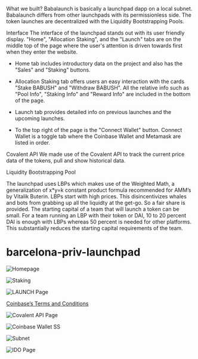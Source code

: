 What we built? Babalaunch is basically a launchpad dapp on a local subnet. Babalaunch differs from other launchpads with its permissionless side. The token launches are decentralized with the Liquidity Bootstrapping Pools.

Interface 
The interface of the launchpad stands out with its user friendly display. "Home", "Allocation Staking", and the "Launch" tabs are on the middle top of the page where the user's attention is driven towards first when they enter the website.

- Home tab includes introductory data on the project and also has the "Sales" and "Staking" buttons.

- Allocation Staking tab offers users an easy interaction with the cards "Stake BABUSH" and "Withdraw BABUSH". All the relative info such as "Pool Info", "Staking Info" and "Reward Info" are included in the bottom of the page.

- Launch tab provides detailed info on previous launches and the upcoming launches.

- To the top right of the page is the "Connect Wallet" button. Connect Wallet is a toggle tab where the Coinbase Wallet and Metamask are listed in order.

Covalent API We made use of the Covalent API to track the current price data of the tokens, pull and show historical data.

Liquidity Bootstrapping Pool

The launchpad uses LBPs which makes use of the Weighted Math, a generalization of x*y=k constant product formula recommended for AMM’s by Vitalik Buterin.
LBPs start with high prices. This disincentivizes whales and bots from grabbing up all the liquidty at the get-go. So a fair share is provided.
The starting capital of a team that will launch a token can be small. For a team running an LBP with their token or DAI, 10 to 20 percent DAI is enough with LBPs whereas 50 percent is needed for other platforms. This substantially reduces the starting capital requirements of the team.

# barcelona-priv-launchpad

![Homepage](https://raw.githubusercontent.com/izzetemredemir/barcelona-priv-launchpad/master/images/homepage.jpeg?token=GHSAT0AAAAAABSSUUU2CBTFUVUBMT2WBO2MYSJC22Q)

![Staking](https://raw.githubusercontent.com/izzetemredemir/barcelona-priv-launchpad/master/images/stake.jpeg?token=GHSAT0AAAAAABSSUUU3FONJH7Q423RS37O6YSJC35A)

![LAUNCH Page](https://raw.githubusercontent.com/izzetemredemir/barcelona-priv-launchpad/master/images/launchPage.jpeg?token=GHSAT0AAAAAABSSUUU3SQ56GTBBUEHFRGCGYSJC4MQ)

[Coinbase’s Terms and Conditions](https://docs.cloud.coinbase.com/wallet-sdk/docs/avalanche-2022)



![Covalent API Page](https://raw.githubusercontent.com/izzetemredemir/barcelona-priv-launchpad/master/images/Covalent.jpeg?token=GHSAT0AAAAAABSSUUU3L755EO4IPFCFIL7EYSJDBUA)


![Coinbase Wallet SS](https://raw.githubusercontent.com/izzetemredemir/barcelona-priv-launchpad/master/images/coinbaseWallet.jpeg?token=GHSAT0AAAAAABSSUUU3QCVJOFZRJCY2J2SUYSJDCLQ)


![Subnet](https://raw.githubusercontent.com/izzetemredemir/barcelona-priv-launchpad/master/images/subnet.jpg?token=GHSAT0AAAAAABSSUUU3PLU54IXJBGFI24CKYSJDEUA)

![IDO Page](https://raw.githubusercontent.com/izzetemredemir/barcelona-priv-launchpad/master/images/IDO%20page.jpeg?token=GHSAT0AAAAAABSSUUU35EAURGYMLH4MJ3RCYSJDFMQ)






